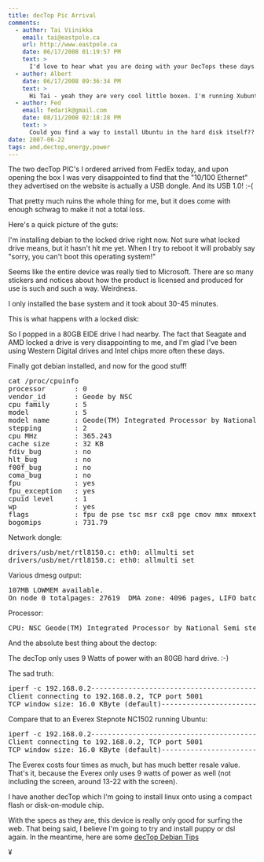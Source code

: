 ```yaml
---
title: decTop Pic Arrival
comments:
  - author: Tai Viinikka
    email: tai@eastpole.ca
    url: http://www.eastpole.ca
    date: 06/17/2008 01:19:57 PM
    text: >
      I'd love to hear what you are doing with your DecTops these days. I just got one and I love the silence.<br/><br/>One additional use I am hoping will pan out is as a low-performance log server. Hopefully my firewall etc. won't need to send more than ~ 4 Mbit/s of syslog messages.
  - author: Albert
    date: 06/17/2008 09:36:34 PM
    text: >
      Hi Tai - yeah they are very cool little boxen. I'm running Xubuntu on one of mine, and the other one is in pieces, to be built again.<br/><br/>I keep getting frustrated by the lack of an ethernet port though. The USB 1.1 dongle just isn't that great. :-(
  - author: Fed
    email: fedarik@gmail.com
    date: 08/11/2008 02:18:28 PM
    text: >
      Could you find a way to install Ubuntu in the hard disk itself??
date: 2007-06-22
tags: amd,dectop,energy,power
---
```

The two decTop PIC's I ordered arrived from FedEx today, and upon opening the box I was very disappointed to find that the "10/100 Ethernet" they advertised on the website is actually a USB dongle. And its USB 1.0! :-(

That pretty much ruins the whole thing for me, but it does come with enough schwag to make it not a total loss.

Here's a quick picture of the guts:


I'm installing debian to the locked drive right now. Not sure what locked drive means, but it hasn't hit me yet. When I try to reboot it will probably say "sorry, you can't boot this operating system!"

Seems like the entire device was really tied to Microsoft. There are so many stickers and notices about how the product is licensed and produced for use is such and such a way. Weirdness.

I only installed the base system and it took about 30-45 minutes.

This is what happens with a locked disk:


So I popped in a 80GB EIDE drive I had nearby. The fact that Seagate and AMD locked a drive is very disappointing to me, and I'm glad I've been using Western Digital drives and Intel chips more often these days.

Finally got debian installed, and now for the good stuff!

<pre>
cat /proc/cpuinfo
processor       : 0
vendor_id       : Geode by NSC
cpu family      : 5
model           : 5
model name      : Geode(TM) Integrated Processor by National Semi
stepping        : 2
cpu MHz         : 365.243
cache size      : 32 KB
fdiv_bug        : no
hlt_bug         : no
f00f_bug        : no
coma_bug        : no
fpu             : yes
fpu_exception   : yes
cpuid level     : 1
wp              : yes
flags           : fpu de pse tsc msr cx8 pge cmov mmx mmxext 3dnowext 3dnow
bogomips        : 731.79</pre>

Network dongle:

<pre>drivers/usb/net/rtl8150.c: eth0: allmulti set
drivers/usb/net/rtl8150.c: eth0: allmulti set</pre>

Various dmesg output:

<pre>107MB LOWMEM available.
On node 0 totalpages: 27619  DMA zone: 4096 pages, LIFO batch:0  Normal zone: 23523 pages, LIFO batch:3</pre>

Processor:
<pre>CPU: NSC Geode(TM) Integrated Processor by National Semi stepping 02</pre>

And the absolute best thing about the dectop:

The decTop only uses 9 Watts of power with an 80GB hard drive. :-)

The sad truth:

<pre>iperf -c 192.168.0.2------------------------------------------------------------
Client connecting to 192.168.0.2, TCP port 5001
TCP window size: 16.0 KByte (default)------------------------------------------------------------[  3] local 192.168.0.189 port 4055 connected with 192.168.0.2 port 5001[  3]  0.0-10.0 sec  4.38 MBytes  3.67 Mbits/sec</pre>

Compare that to an Everex Stepnote NC1502 running Ubuntu:

<pre>iperf -c 192.168.0.2------------------------------------------------------------
Client connecting to 192.168.0.2, TCP port 5001
TCP window size: 16.0 KByte (default)------------------------------------------------------------[  3] local 192.168.0.186 port 59190 connected with 192.168.0.2 port 5001[  3]  0.0-10.0 sec    102 MBytes  85.7 Mbits/sec</pre>

The Everex costs four times as much, but has much better resale value. That's it, because the Everex only uses 9 watts of power as well (not including the screen, around 13-22 with the screen).

I have another decTop which I'm going to install linux onto using a compact flash or disk-on-module chip.

With the specs as they are, this device is really only good for surfing the web. That being said, I believe I'm going to try and install puppy or dsl again. In the meantime, here are some <a href="http://www.docunext.com/2007/06/dectop-debian-tips.html">decTop Debian Tips</a>

¥

